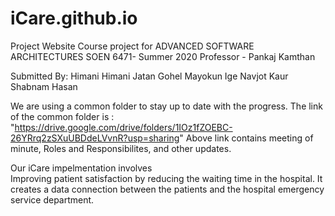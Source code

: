 # iCare.github.io
Project Website
Course project for ADVANCED SOFTWARE ARCHITECTURES SOEN 6471- Summer 2020
Professor - Pankaj Kamthan

Submitted By:
Himani Himani 
Jatan Gohel
Mayokun Ige
Navjot Kaur
Shabnam Hasan

We are using a common folder to stay up to date with the progress.
The link of the common folder is : "https://drive.google.com/drive/folders/1IOz1fZOEBC-26YRrq2zSXuUBDdeLVvnR?usp=sharing"
Above link contains meeting of minute, Roles and Responsibilites, and other updates.

Our iCare impelmentation involves  
Improving patient satisfaction by reducing the waiting time in the hospital.
It creates a data connection between the patients and the hospital emergency service department.
